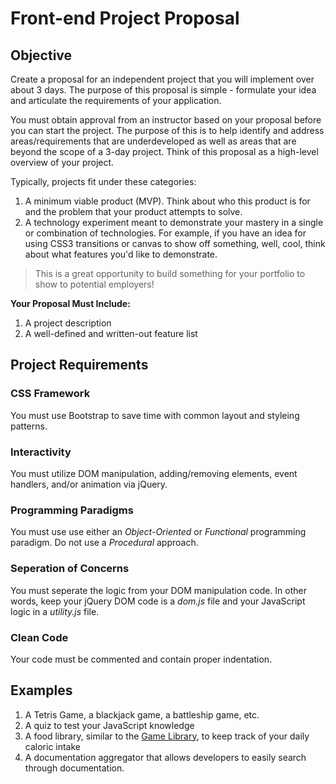 # Front-end Project Proposal

## Objective

Create a proposal for an independent project that you will implement over about 3 days. The purpose of this proposal is simple - formulate your idea and articulate the requirements of your application.

You must obtain approval from an instructor based on your proposal before you can start the project. The purpose of this is to help identify and address areas/requirements that are underdeveloped as well as areas that are beyond the scope of a 3-day project. Think of this proposal as a high-level overview of your project.

Typically, projects fit under these categories:

1. A minimum viable product (MVP). Think about who this product is for and the problem that your product attempts to solve.
1. A technology experiment meant to demonstrate your mastery in a single or combination of technologies. For example, if you have an idea for using CSS3 transitions or canvas to show off something, well, cool, think about what features you'd like to demonstrate.

> This is a great opportunity to build something for your portfolio to show to potential employers!

**Your Proposal Must Include:**

1. A project description
1. A well-defined and written-out feature list

## Project Requirements

### CSS Framework

You must use Bootstrap to save time with common layout and styleing patterns.

### Interactivity

You must utilize DOM manipulation, adding/removing elements, event handlers, and/or animation via jQuery.

### Programming Paradigms

You must use use either an *Object-Oriented* or *Functional* programming paradigm. Do not use a *Procedural* approach.

### Seperation of Concerns

You must seperate the logic from your DOM manipulation code. In other words, keep your jQuery DOM code is a *dom.js* file and your JavaScript logic in a *utility.js* file.

### Clean Code

Your code must be commented and contain proper indentation.

## Examples

1. A Tetris Game, a blackjack game, a battleship game, etc.
1. A quiz to test your JavaScript knowledge
1. A food library, similar to the [Game Library](https://github.com/gSchool/g11-course-curriculum/tree/master/week05/05_exercises/js-game-library), to keep track of your daily caloric intake
1. A documentation aggregator that allows developers to easily search through documentation.
